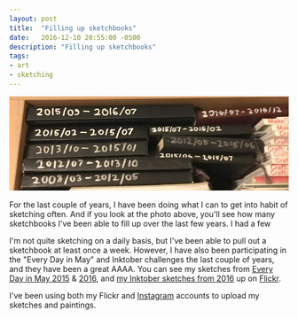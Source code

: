 ```yaml
---
layout: post
title:  "Filling up sketchbooks"
date:   2016-12-10 20:55:00 -0500
description: "Filling up sketchbooks"
tags:
- art
- sketching
---
```

![Sketchbooks on the bookshelf](/assets/images/2016/12-sketchbooks.jpg "All my filled sketchbooks on the shelf")

For the last couple of years, I have been doing what I can to get into habit of sketching often. And if you look at the photo above, you'll see how many sketchbooks I've been able to fill up over the last few years. I had a few

I'm not quite sketching on a daily basis, but I've been able to pull out a sketchbook at least once a week. However, I have also been participating in the "Every Day in May" and Inktober challenges the last couple of years, and they have been a great AAAA. You can see my sketches from [Every Day in May 2015](https://www.flickr.com/photos/billturner/sets/72157663456635526 "My Every Day in May sketches from 2015") &amp; [2016](https://www.flickr.com/photos/billturner/sets/72157669073785626 "My Every Day in May sketches from 2016"), and [my Inktober sketches from 2016](https://www.flickr.com/photos/billturner/sets/72157674536490326 "My Inktober sketches from 2016") up on [Flickr](https://www.flickr.com/photos/billturner "My account on Flickr").

I've been using both my Flickr and [Instagram](https://instagram.com/billturner/ "My Instagram page") accounts to upload my sketches and paintings.
